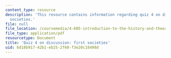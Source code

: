 ```yaml
---
content_type: resource
description: 'This resource contains information regarding quiz 4 on discussion: first
  societies.'
file: null
file_location: /coursemedia/4-605-introduction-to-the-history-and-theory-of-architecture-spring-2012/6d18b91742b1eb252f60f3e20c18498d_MIT4_605S12_quiz04.pdf
file_type: application/pdf
resourcetype: Document
title: 'Quiz 4 on discussion: first societies'
uid: 6d18b917-42b1-eb25-2f60-f3e20c18498d
---
```

